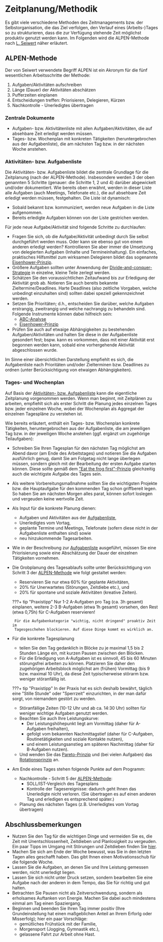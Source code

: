 # Zeitplanung/Methodik
Es gibt viele verschiedene Methoden des Zeitmanagements bzw. der
Selbstorganisation, die das Ziel verfolgen, den Verlauf eines (Arbeits-)Tages
so zu strukturieren, dass die zur Verfügung stehende Zeit möglichst produktiv
genutzt werden kann. Im Folgenden wird die ALPEN-Methode nach
[L. Seiwert](/#zusammenfassung-und-literatur)
näher erläutert.

## ALPEN-Methode
Der von Seiwert verwendete Begriff ALPEN ist ein Akronym für die fünf
wesentlichen Arbeitsschritte der Methode:

 1. Aufgaben/Aktivitäten aufschreiben
 1. Länge (Dauer) der Aktivitäten abschätzen
 1. Pufferzeiten einplanen
 1. Entscheidungen treffen: Priorisieren, Delegieren, Kürzen
 1. Nachkontrolle - Unerledigtes übertragen

### Zentrale Dokumente
 - Aufgaben- bzw. Aktivitätenliste mit allen Aufgaben/Aktivitäten, die auf
   absehbare Zeit erledigt werden müssen.
 - Tages- bzw. Wochenplan mit konkreten Tätigkeiten (heruntergebrochen aus
   der Aufgabenliste), die am nächsten Tag bzw. in der nächsten
   Woche anstehen.

### Aktivitäten- bzw. Aufgabenliste
Die Aktivitäten- bzw. Aufgabenliste bildet die zentrale Grundlage für die
Zeitplanung (nach der ALPEN-Methode). Insbesondere werden 3 der oben genannten
5 Schritte (genauer: die Schritte 1, 2 und 4) darüber abgewickelt und/oder
dokumentiert.
Wie bereits oben erwähnt, werden in dieser Liste alle Aufgaben
(auch Meetings, Telefonate etc.), die auf absehbare Zeit erledigt werden
müssen, festgehalten. Die Liste ist dynamisch:

 - Sobald bekannt bzw. kommuniziert, werden neue Aufgaben in die Liste
   aufgenommen.
 - Bereits erledigte Aufgaben können von der Liste gestrichen werden.

Für jede neue Aufgabe/Aktivität sind folgende Schritte zu durchlaufen:

 - Fragen Sie sich, ob die Aufgabe/Aktivität unbedingt durch Sie selbst
   durchgeführt werden muss. Oder kann sie ebenso gut von einem anderen
   erledigt werden? Kontrollieren Sie aber immer die Umsetzung von
   delegierten Aufgaben (Inhalte und Termineinhaltung).
   Ein einfaches, praktisches Hilfsmittel zum wirksamen Delegieren bildet
   das sogenannte [Eisenhower-Prinzip](../priorisierung/#eisenhower-prinzip).
 - Größere Aufgaben sollten unter Anwendung der
   [Divide-and-conquer-Strategie](../zielerreichung/#divide-and-conquer-strategie)
   in einzelne, kleine Teile zerlegt werden.
 - Schätzen Sie den voraussichtlichen Zeitaufwand bis zur Erledigung der
   Aktivität grob ab. Notieren Sie auch bereits bekannte Zieltermine/Deadlines.
   Harte Deadlines (also zeitliche Vorgaben, welche unbedingt einzuhalten sind)
   sollten dabei speziell gekennzeichnet werden.
 - Setzen Sie Prioritäten; d.h., entscheiden Sie darüber, welche Aufgaben
   erstrangig, zweitrangig und welche nachrangig zu behandeln sind. Folgende
   Instrumente können dabei hilfreich sein:
    - [ABC-Analyse](../priorisierung/#abc-analyse)
    - [Eisenhower-Prinzip](../priorisierung/#eisenhower-prinzip)
 - Prüfen Sie auch auf etwaige Abhängigkeiten zu bestehenden
   Aufgaben/Aktivitäten und halten Sie diese in der Aufgabenliste gesondert
   fest;    bspw. kann es vorkommen, dass mit einer Aktivität erst begonnen
   werden kann, sobald eine vorhergehende Aktivität abgeschlossen wurde.

Im Sinne einer übersichtlichen Darstellung empfiehlt es sich, die 
Aufgabenliste nach Prioritäten und/oder Zielterminen bzw. Deadlines zu
ordnen (unter Berücksichtigung von etwaigen Abhängigkeiten).

### Tages- und Wochenplan
Auf Basis der
[Aktivitäten- bzw. Aufgabenliste](./#aktivitaten-bzw-aufgabenliste)
kann die eigentliche Zeitplanung vorgenommen werden.
Wenn man beginnt, mit Zeitplänen zu arbeiten, empfiehlt sich als erster
Schritt die Planung jedes einzelnen Tages bzw. jeder einzelnen Woche,
wobei der Wochenplan als Aggregat der einzelnen Tagespläne zu verstehen ist.

Wie bereits erläutert, enthält ein Tages- bzw. Wochenplan konkrete
Tätigkeiten, heruntergebrochen aus der Aufgabenliste,
die am jeweiligen Tag bzw. in der jeweiligen Woche anstehen (ggf. ergänzt
um zugehörige Teilaufgaben):

 - Schreiben Sie Ihren Tagesplan für den nächsten Tag möglichst am Abend davor
   (am Ende des Arbeitstages) und notieren Sie die Aufgaben ausführlich genug,
   damit Sie am Folgetag nicht lange überlegen müssen, sondern gleich mit der
   Bearbeitung der ersten Aufgabe starten können. Diese sollte gemäß dem
   ["Eat the frog first"-Prinzip](../zielerreichung/#eat-the-frog-first)
   gleichzeitig auch die wichtigste Aufgabe des Tages sein.
 - Als weitere Vorbereitungsmaßnahme sollten Sie die wichtigsten Projekte bzw.
   die Hauptaufgabe für den kommenden Tag schon griffbereit legen. So haben Sie
   am nächsten Morgen alles parat, können sofort loslegen und vergeuden keine
   wertvolle Zeit.
 - Als Input für die konkrete Planung dienen:
    - Aufgaben und Aktivitäten aus der [Aufgabenliste](./#aktivitaten-bzw-aufgabenliste),
    - Unerledigtes vom Vortag,
    - geplante Termine und Meetings, Telefonate (sofern diese nicht in der
      Aufgabenliste enthalten sind) sowie
    - neu hinzukommende Tagesarbeiten.

 - Wie in der Beschreibung zur [Aufgabenliste](./#aktivitaten-bzw-aufgabenliste)
   ausgeführt, müssen Sie eine Priorisierung sowie eine Abschätzung der Dauer
   der einzelnen Tätigkeiten vornehmen.
 - Die Grobplanung des Tagesablaufs sollte unter Berücksichtigung von Schritt 3
   der [ALPEN-Methode](./#alpen-methode)  wie folgt gestaltet werden:
    - Reservieren Sie nur etwa 60% für geplante Aktivitäten,
    - 20% für Unerwartetes (Störungen, Zeitdiebe etc.), und
    - 20% für spontane und soziale Aktivitäten (kreative Zeiten).

    ???+ tip "Praxistipp"
        Nur 1-2 A-Aufgaben pro Tag (ca. 3h gesamt) einplanen, weitere 2-3
        B-Aufgaben (etwa 1h gesamt) vorsehen, den Rest (etwa 0,75h) für
        C-Aufgaben reservieren!
 
        Für die Aufgabenkategorie "wichtig, nicht dringend" proaktiv Zeit im
        Tagesgeschehen blockieren. Auf diese Dinge kommt es wirklich an.

 - Für die konkrete Tagesplanung
    - teilen Sie den Tag gedanklich in Blöcke zu je maximal 1,5 bis 2 Stunden
      Länge ein, mit kurzen Pausen zwischen den Blöcken.
    - Für die Erledigung von A-Aufgaben ist es sinnvoll, 45 bis 60 Minuten
      störungsfrei arbeiten zu können. Platzieren Sie daher den zugehörigen
      Arbeitsblock möglichst am (frühen) Vormittag (bis 9 bzw. maximal 10 Uhr),
      da diese Zeit typischerweise störarm bzw. weniger störanfällig ist.

    ???+ tip "Praxistipp"
        In der Praxis hat es sich deshalb bewährt, täglich eine "Stille Stunde"
        oder "Sperrzeit" einzurichten, in der man dafür sorgt, von niemandem
        gestört zu werden.

    - Störanfällige Zeiten (10-12 Uhr und ab ca. 14:30 Uhr) sollten für weniger
      wichtige Aufgaben genutzt werden.
    - Beachten Sie auch Ihre Leistungskurve:
        - Der Leistungshöhepunkt liegt am Vormittag (daher für A-Aufgaben
          freihalten),
        - gefolgt vom bekannten Nachmittagstief (daher für C-Aufgaben,
          Routinetätigkeiten und soziale Kontakte nutzen),
        - und einem Leistungsanstieg am späteren Nachmittag (daher für
          B-Aufgaben nutzen).
    - Und wenden Sie das [Pareto-Prinzip](../zielerreichung/#pareto-prinzip)
      und (bei vielen Aufgaben)
      das [Rotationsprinzip](../zielerreichung/#pareto-prinzip) an.

 - Am Ende eines Tages stehen folgende Punkte auf dem Programm:
    - Nachkontrolle - Schritt 5 der [ALPEN-Methode](./#alpen-methode):
        - SOLL/IST-Vergleich des Tagesplans
        - Kontrolle der Tagesereignisse: dadurch geht Ihnen das
          Unerledigte nicht verloren. (Sie übertragen es auf einen anderen
          Tag und erledigen es entsprechend später.) 
    - Planung des nächsten Tages (z.B. Unerledigtes vom Vortag übertragen)

## Abschlussbemerkungen
 - Nutzen Sie den Tag für die wichtigen Dinge und vermeiden Sie es, die Zeit
   mit Unentschlossenheit, Zeitdieben und Planlosigkeit zu vergeuden.
   Ein paar Tipps im Umgang mit Störungen und Zeitdieben finden Sie
   [hier](../zeitdiebe/).
 - Machen Sie sich am Ende der Woche bewusst, was Sie in den letzten Tagen
   alles geschafft haben. Das gibt Ihnen einen Motivationsschub für die
   folgende Woche.
 - Lassen Sie die Aufgaben, an denen Sie und Ihre Leistung gemessen werden,
   nicht unerledigt liegen.
 - Lassen Sie sich nicht unter Druck setzen, sondern bearbeiten Sie eine
   Aufgabe nach der anderen in dem Tempo, das Sie für richtig und gut halten.
 - Betrachten Sie Pausen nicht als Zeitverschwendung, sondern als erholsames
   Auftanken von Energie. Machen Sie dabei auch mindestens einmal am Tag
   einen Spaziergang.
 - Beginnen und beenden Sie Ihren Tag immer positiv (Ihre Grundeinstellung
   hat einen maßgeblichen Anteil an Ihrem Erforlg oder Misserfolg); hier
   ein paar Vorschläge:
    - gemütliches Frühstück mit der Familie,
    - Morgensport (Jogging, Gymnastik etc.),
    - gelassene Fahrt zur Arbeit ohne Hast.

